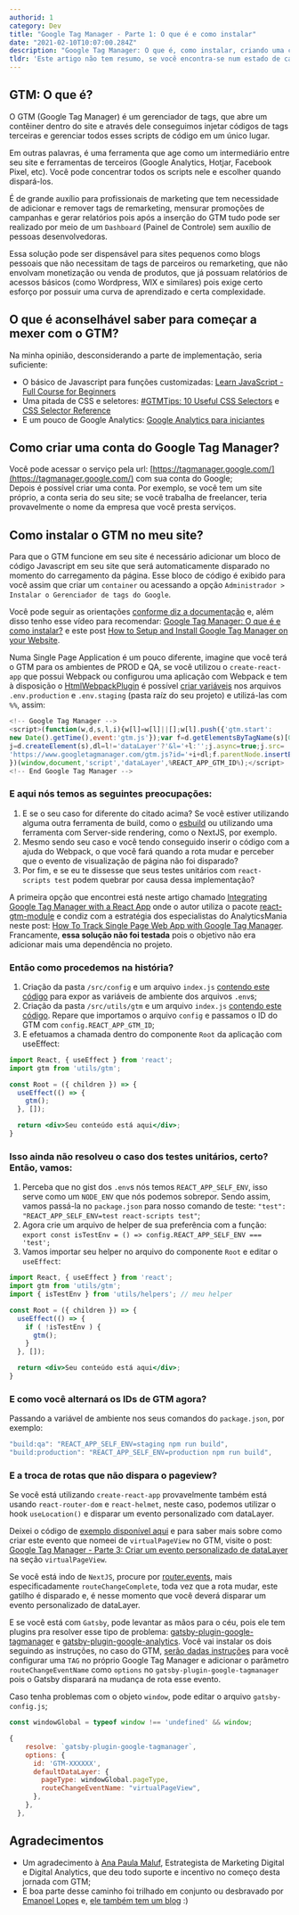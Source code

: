 ```yaml
---
authorid: 1
category: Dev
title: "Google Tag Manager - Parte 1: O que é e como instalar"
date: "2021-02-10T10:07:00.284Z"
description: "Google Tag Manager: O que é, como instalar, criando uma conta, lidando com ambientes diferentes, React, Single Page Applications e mais."
tldr: 'Este artigo não tem resumo, se você encontra-se num estado de cansaço, volte mais tarde :)'
---
```


## GTM: O que é?

O GTM (Google Tag Manager) é um gerenciador de tags, que abre um contêiner dentro do site e através dele conseguimos injetar códigos de tags terceiras e gerenciar todos esses scripts de código em um único lugar.

Em outras palavras, é uma ferramenta que age como um intermediário entre seu site e ferramentas de terceiros (Google Analytics, Hotjar, Facebook Pixel, etc). Você pode concentrar todos os scripts nele e escolher quando dispará-los.

É de grande auxílio para profissionais de marketing que tem necessidade de adicionar e remover tags de remarketing, mensurar promoções de campanhas e gerar relatórios pois após a inserção do GTM tudo pode ser realizado por meio de um `Dashboard` (Painel de Controle) sem auxílio de pessoas desenvolvedoras.

Essa solução pode ser dispensável para sites pequenos como blogs pessoais que não necessitam de tags de parceiros ou remarketing, que não envolvam monetização ou venda de produtos, que já possuam relatórios de acessos básicos (como Wordpress, WIX e similares) pois exige certo esforço por possuir uma curva de aprendizado e certa complexidade.

## O que é aconselhável saber para começar a mexer com o GTM?

Na minha opinião, desconsiderando a parte de implementação, seria suficiente:

- O básico de Javascript para funções customizadas: [Learn JavaScript - Full Course for Beginners](https://www.youtube.com/watch?v=PkZNo7MFNFg)
- Uma pitada de CSS e seletores: [#GTMTips: 10 Useful CSS Selectors](https://www.simoahava.com/gtm-tips/10-useful-css-selectors/) e [CSS Selector Reference](https://www.w3schools.com/cssref/css_selectors.asp)
- E um pouco de Google Analytics: [Google Analytics para iniciantes](https://analytics.google.com/analytics/academy/course/6)


## Como criar uma conta do Google Tag Manager?

Você pode acessar o serviço pela url: [https://tagmanager.google.com/](https://tagmanager.google.com/) com sua conta do Google;  
Depois é possível criar uma conta. Por exemplo, se você tem um site próprio, a conta seria do seu site; se você trabalha de freelancer, teria provavelmente o nome da empresa que você presta serviços.


## Como instalar o GTM no meu site?

Para que o GTM funcione em seu site é necessário adicionar um bloco de código Javascript em seu site que será automaticamente disparado no momento do carregamento da página. Esse bloco de código é exibido para você assim que criar um `container` ou acessando a opção `Administrador > Instalar o Gerenciador de tags do Google`.

Você pode seguir as orientações [conforme diz a documentação](https://support.google.com/tagmanager/answer/6103696?hl=pt-BR) e, além disso tenho esse vídeo para recomendar: [Google Tag Manager: O que é e como instalar?](https://www.youtube.com/watch?v=7y0uSS2TQQI) e este post [How to Setup and Install Google Tag Manager on your Website](https://www.analyticsmania.com/post/how-to-install-google-tag-manager/).

Numa Single Page Application é um pouco diferente, imagine que você terá o GTM para os ambientes de PROD e QA, se você utilizou o `create-react-app` que possui Webpack ou configurou uma aplicação com Webpack e tem à disposição o [HtmlWebpackPlugin](https://webpack.js.org/plugins/html-webpack-plugin/) é possível [criar variáveis](https://stackoverflow.com/questions/49375867/how-do-you-reference-a-process-env-variable-in-html-script-src-react) nos arquivos `.env.production` e `.env.staging` (pasta raíz do seu projeto) e utilizá-las com `%%`, assim: 

```javascript
<!-- Google Tag Manager -->
<script>(function(w,d,s,l,i){w[l]=w[l]||[];w[l].push({'gtm.start':
new Date().getTime(),event:'gtm.js'});var f=d.getElementsByTagName(s)[0],
j=d.createElement(s),dl=l!='dataLayer'?'&l='+l:'';j.async=true;j.src=
'https://www.googletagmanager.com/gtm.js?id='+i+dl;f.parentNode.insertBefore(j,f);
})(window,document,'script','dataLayer',%REACT_APP_GTM_ID%);</script>
<!-- End Google Tag Manager -->
```

### E aqui nós temos as seguintes preocupações:

1. E se o seu caso for diferente do citado acima? Se você estiver utilizando alguma outra ferramenta de build, como o [esbuild](https://github.com/evanw/esbuild) ou utilizando uma ferramenta com Server-side rendering, como o NextJS, por exemplo.
2. Mesmo sendo seu caso e você tendo conseguido inserir o código com a ajuda do Webpack, o que você fará quando a rota mudar e perceber que o evento de visualização de página não foi disparado?
3. Por fim, e se eu te dissesse que seus testes unitários com `react-scripts test` podem quebrar por causa dessa implementação?

A primeira opção que encontrei está neste artigo chamado [Integrating Google Tag Manager with a React App](https://medium.com/finnovate-io/integrating-google-tag-manager-with-a-react-app-5a8584ee2251) onde o autor utiliza o pacote [react-gtm-module](https://github.com/alinemorelli/react-gtm) e condiz com a estratégia dos especialistas do AnalyticsMania neste post: [How To Track Single Page Web App with Google Tag Manager](https://www.analyticsmania.com/post/single-page-web-app-with-google-tag-manager/). Francamente, **essa solução não foi testada** pois o objetivo não era adicionar mais uma dependência no projeto.

### Então como procedemos na história?

1. Criação da pasta `/src/config` e um arquivo `index.js` [contendo este código](https://gist.github.com/felipexperto/9f778a355a4580fe46aebfd8eed93600) para expor as variáveis de ambiente dos arquivos `.env`s;
2. Criação da pasta `/src/utils/gtm` e um arquivo `index.js` [contendo este código](https://gist.github.com/felipexperto/7f5e362ed04ec43c28a2d0995175172a). Repare que importamos o arquivo `config` e passamos o ID do GTM com `config.REACT_APP_GTM_ID`;
3. E efetuamos a chamada dentro do componente `Root` da aplicação com useEffect: 

```jsx
import React, { useEffect } from 'react';
import gtm from 'utils/gtm';

const Root = ({ children }) => {
  useEffect(() => {
    gtm();
  }, []);

  return <div>Seu conteúdo está aqui</div>;
}

```

### Isso ainda não resolveu o caso dos testes unitários, certo? Então, vamos:

1. Perceba que no gist dos `.env`s nós temos `REACT_APP_SELF_ENV`, isso serve como um `NODE_ENV` que nós podemos sobrepor. Sendo assim, vamos passá-la no `package.json` para nosso comando de teste: `"test": "REACT_APP_SELF_ENV=test react-scripts test"`;
2. Agora crie um arquivo de helper de sua preferência com a função: `export const isTestEnv = () => config.REACT_APP_SELF_ENV === 'test';`
3. Vamos importar seu helper no arquivo do componente `Root` e editar o `useEffect`:

```jsx
import React, { useEffect } from 'react';
import gtm from 'utils/gtm';
import { isTestEnv } from 'utils/helpers'; // meu helper

const Root = ({ children }) => {
  useEffect(() => {
    if ( !isTestEnv ) {
      gtm();
    }
  }, []);

  return <div>Seu conteúdo está aqui</div>;
}

```

### E como você alternará os IDs de GTM agora?

Passando a variável de ambiente nos seus comandos do `package.json`, por exemplo:

```javascript
"build:qa": "REACT_APP_SELF_ENV=staging npm run build",
"build:production": "REACT_APP_SELF_ENV=production npm run build",
```

### E a troca de rotas que não dispara o pageview?

Se você está utilizando `create-react-app` provavelmente também está usando `react-router-dom` e `react-helmet`, neste caso, podemos utilizar o hook `useLocation()` e disparar um evento personalizado com dataLayer. 

Deixei o código de [exemplo disponível aqui](https://github.com/felipexperto/gtm_cra) e para saber mais sobre como criar este evento que nomeei de `virtualPageView` no GTM, visite o post: [Google Tag Manager - Parte 3: Criar um evento personalizado de dataLayer](/gtm-parte-3-criando-evento-personalizado-datalayer-push) na seção `virtualPageView`.

Se você está indo de `NextJS`, procure por [router.events](https://nextjs.org/docs/api-reference/next/router#routerevents), mais especificadamente `routeChangeComplete`, toda vez que a rota mudar, este gatilho é disparado e, é nesse momento que você deverá disparar um evento personalizado de dataLayer. 

E se você está com `Gatsby`, pode levantar as mãos para o céu, pois ele tem plugins pra resolver esse tipo de problema: [gatsby-plugin-google-tagmanager](https://www.gatsbyjs.com/plugins/gatsby-plugin-google-tagmanager/) e [gatsby-plugin-google-analytics](https://www.gatsbyjs.com/plugins/gatsby-plugin-google-analytics/). Você vai instalar os dois seguindo as instruções, no caso do GTM, [serão dadas instruções](https://www.gatsbyjs.com/plugins/gatsby-plugin-google-tagmanager/#tracking-routes) para você configurar uma `TAG` no próprio Google Tag Manager e adicionar o parâmetro `routeChangeEventName` como `options` no `gatsby-plugin-google-tagmanager` pois o Gatsby disparará na mudança de rota esse evento.

Caso tenha problemas com o objeto `window`, pode editar o arquivo `gatsby-config.js`;

```javascript
const windowGlobal = typeof window !== 'undefined' && window;

{
    resolve: `gatsby-plugin-google-tagmanager`,
    options: {
      id: 'GTM-XXXXXX',
      defaultDataLayer: {
        pageType: windowGlobal.pageType,
        routeChangeEventName: "virtualPageView",
      },
    },
  },
```

## Agradecimentos

- Um agradecimento à [Ana Paula Maluf](https://www.linkedin.com/in/anapmaluf/), Estrategista de Marketing Digital e Digital Analytics, que deu todo suporte e incentivo no começo desta jornada com GTM;
- E boa parte desse caminho foi trilhado em conjunto ou desbravado por [Emanoel Lopes](https://www.linkedin.com/in/emanoel-lopes-64100839) e, [ele também tem um blog](https://emanoellopes.me/) :)
